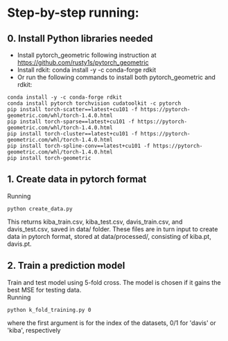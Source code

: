 # Step-by-step running:
## 0. Install Python libraries needed
- Install pytorch_geometric following instruction at https://github.com/rusty1s/pytorch_geometric
- Install rdkit: conda install -y -c conda-forge rdkit
- Or run the following commands to install both pytorch_geometric and rdkit:<br>
```
conda install -y -c conda-forge rdkit
conda install pytorch torchvision cudatoolkit -c pytorch
pip install torch-scatter==latest+cu101 -f https://pytorch-geometric.com/whl/torch-1.4.0.html
pip install torch-sparse==latest+cu101 -f https://pytorch-geometric.com/whl/torch-1.4.0.html
pip install torch-cluster==latest+cu101 -f https://pytorch-geometric.com/whl/torch-1.4.0.html
pip install torch-spline-conv==latest+cu101 -f https://pytorch-geometric.com/whl/torch-1.4.0.html
pip install torch-geometric
```
## 1. Create data in pytorch format
Running<br>
```
python create_data.py
```
This returns kiba_train.csv, kiba_test.csv, davis_train.csv, and davis_test.csv, saved in data/ folder. These files are in turn input to create data in pytorch format, stored at data/processed/, consisting of kiba.pt, davis.pt.
## 2. Train a prediction model
Train and test model using 5-fold cross. The model is chosen if it gains the best MSE for testing data.</br>
Running<br>
```
python k_fold_training.py 0
```
where the first argument is for the index of the datasets, 0/1 for 'davis' or 'kiba', respectively

